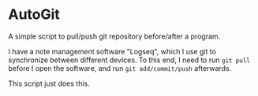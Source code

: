 # AutoGit
A simple script to pull/push git repository before/after a program.

I have a note management software "Logseq", which I use git to synchronize between different devices. To this end, I need to run `git pull` before I open the software, and run `git add/commit/push` afterwards.

This script just does this.
